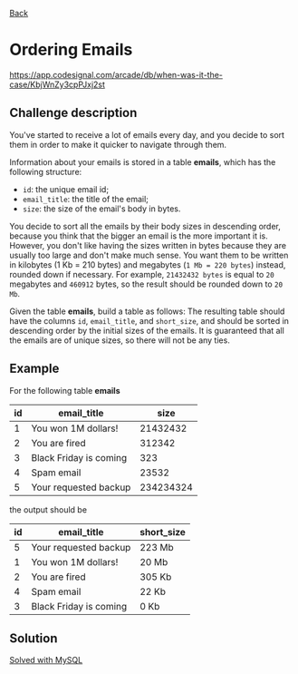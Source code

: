 [Back](../README.md)

# Ordering Emails

https://app.codesignal.com/arcade/db/when-was-it-the-case/KbjWnZy3cpPJxj2st

## Challenge description

You've started to receive a lot of emails every day, and you decide to sort them in order to make it quicker to navigate through them.

Information about your emails is stored in a table **emails**, which has the following structure:

* `id`: the unique email id;
* `email_title`: the title of the email;
* `size`: the size of the email's body in bytes.

You decide to sort all the emails by their body sizes in descending order, because you think that the bigger an email is the more important it is. However, you don't like having the sizes written in bytes because they are usually too large and don't make much sense. You want them to be written in kilobytes (1 Kb = 210 bytes) and megabytes (`1 Mb = 220 bytes`) instead, rounded down if necessary. For example, `21432432 bytes` is equal to `20` megabytes and `460912` bytes, so the result should be rounded down to `20 Mb`.

Given the table **emails**, build a table as follows: The resulting table should have the columns `id`, `email_title`, and `short_size`, and should be sorted in descending order by the initial sizes of the emails. It is guaranteed that all the emails are of unique sizes, so there will not be any ties.

## Example

For the following table **emails**

| id | email_title | size |
| -- | ----------- | ---- |
| 1 | You won 1M dollars! | 21432432 |
| 2 | You are fired | 312342 |
| 3 | Black Friday is coming | 323 |
| 4 | Spam email | 23532 |
| 5 | Your requested backup | 234234324 |

the output should be

| id | email_title | short_size |
| -- | ----------- | ---------- |
| 5 | Your requested backup | 223 Mb |
| 1 | You won 1M dollars! | 20 Mb |
| 2 | You are fired | 305 Kb |
| 4 | Spam email | 22 Kb |
| 3 | Black Friday is coming | 0 Kb |

## Solution

[Solved with MySQL](./ordering_emails.sql)
